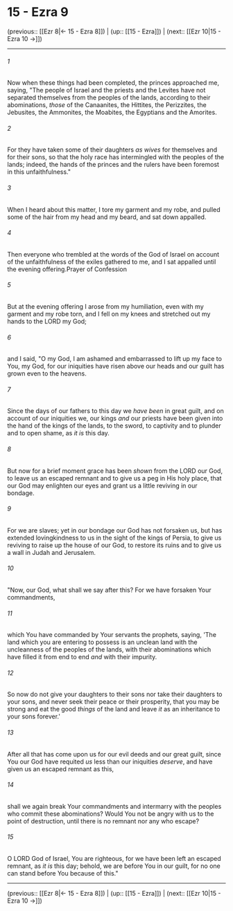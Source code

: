 # 15 - Ezra 9

(previous:: [[Ezr 8|← 15 - Ezra 8]]) | (up:: [[15 - Ezra]]) | (next:: [[Ezr 10|15 - Ezra 10 →]])

***


###### 1 
Now when these things had been completed, the princes approached me, saying, "The people of Israel and the priests and the Levites have not separated themselves from the peoples of the lands, according to their abominations, _those_ of the Canaanites, the Hittites, the Perizzites, the Jebusites, the Ammonites, the Moabites, the Egyptians and the Amorites. 

###### 2 
For they have taken some of their daughters _as wives_ for themselves and for their sons, so that the holy race has intermingled with the peoples of the lands; indeed, the hands of the princes and the rulers have been foremost in this unfaithfulness." 

###### 3 
When I heard about this matter, I tore my garment and my robe, and pulled some of the hair from my head and my beard, and sat down appalled. 

###### 4 
Then everyone who trembled at the words of the God of Israel on account of the unfaithfulness of the exiles gathered to me, and I sat appalled until the evening offering.Prayer of Confession 

###### 5 
But at the evening offering I arose from my humiliation, even with my garment and my robe torn, and I fell on my knees and stretched out my hands to the LORD my God; 

###### 6 
and I said, "O my God, I am ashamed and embarrassed to lift up my face to You, my God, for our iniquities have risen above our heads and our guilt has grown even to the heavens. 

###### 7 
Since the days of our fathers to this day we _have been_ in great guilt, and on account of our iniquities we, our kings _and_ our priests have been given into the hand of the kings of the lands, to the sword, to captivity and to plunder and to open shame, as _it is_ this day. 

###### 8 
But now for a brief moment grace has been _shown_ from the LORD our God, to leave us an escaped remnant and to give us a peg in His holy place, that our God may enlighten our eyes and grant us a little reviving in our bondage. 

###### 9 
For we are slaves; yet in our bondage our God has not forsaken us, but has extended lovingkindness to us in the sight of the kings of Persia, to give us reviving to raise up the house of our God, to restore its ruins and to give us a wall in Judah and Jerusalem. 

###### 10 
"Now, our God, what shall we say after this? For we have forsaken Your commandments, 

###### 11 
which You have commanded by Your servants the prophets, saying, 'The land which you are entering to possess is an unclean land with the uncleanness of the peoples of the lands, with their abominations which have filled it from end to end _and_ with their impurity. 

###### 12 
So now do not give your daughters to their sons nor take their daughters to your sons, and never seek their peace or their prosperity, that you may be strong and eat the good _things_ of the land and leave _it_ as an inheritance to your sons forever.' 

###### 13 
After all that has come upon us for our evil deeds and our great guilt, since You our God have requited _us_ less than our iniquities _deserve_, and have given us an escaped remnant as this, 

###### 14 
shall we again break Your commandments and intermarry with the peoples who commit these abominations? Would You not be angry with us to the point of destruction, until there is no remnant nor any who escape? 

###### 15 
O LORD God of Israel, You are righteous, for we have been left an escaped remnant, as _it is_ this day; behold, we are before You in our guilt, for no one can stand before You because of this."

***

(previous:: [[Ezr 8|← 15 - Ezra 8]]) | (up:: [[15 - Ezra]]) | (next:: [[Ezr 10|15 - Ezra 10 →]])
